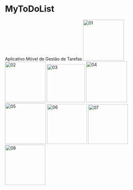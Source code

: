 # MyToDoList
Aplicativo Móvel de Gestão de Tarefas
<img width="135" alt="01" src="https://github.com/alinecgomes/MyToDoList/assets/123496040/6be7eb16-3272-40e8-9b8c-ae0d78854714">
<img width="134" alt="02" src="https://github.com/alinecgomes/MyToDoList/assets/123496040/b3a29d40-6239-4485-afbd-a39b7e00b29b">
<img width="126" alt="03" src="https://github.com/alinecgomes/MyToDoList/assets/123496040/4ea3d2b4-68ec-40f0-9858-3e224741953e">
<img width="135" alt="04" src="https://github.com/alinecgomes/MyToDoList/assets/123496040/18441f90-d98d-431e-b91c-947b0f206c33">
<img width="135" alt="05" src="https://github.com/alinecgomes/MyToDoList/assets/123496040/6309e8b6-1f26-408a-ae71-674a182d7257">
<img width="132" alt="06" src="https://github.com/alinecgomes/MyToDoList/assets/123496040/35d7ee26-89fc-4329-8ce4-8a05cda73332">
<img width="131" alt="07" src="https://github.com/alinecgomes/MyToDoList/assets/123496040/c57c40a5-4d47-4cd8-80c1-31cb08d8752a">
<img width="133" alt="08" src="https://github.com/alinecgomes/MyToDoList/assets/123496040/dac50955-9129-45ed-ad5d-1577182e876b">
